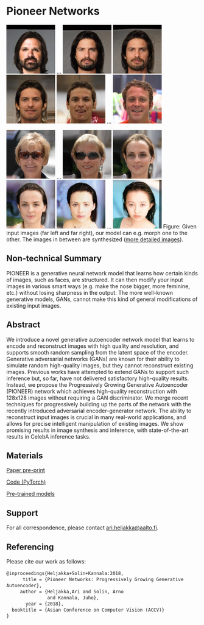 # Pioneer Networks

![input 1](samples/interpolations_5_480003_1.0_orig_0.png)
...
![](samples/interpolations_5_480003_1.0_0x0.png)
![](samples/interpolations_5_480003_1.0_0x2.png)
![](samples/interpolations_5_480003_1.0_0x4.png)
![](samples/interpolations_5_480003_1.0_0x7.png)
...
![input 2](samples/interpolations_5_480003_1.0_orig_1.png)

![input 3](samples/interpolations_5_480003_1.0_orig_2.png)
...
![](samples/interpolations_5_480003_1.0_7x0.png)
![](samples/interpolations_5_480003_1.0_7x2.png)
![](samples/interpolations_5_480003_1.0_7x4.png)
![](samples/interpolations_5_480003_1.0_7x7.png)
...
![input 4](samples/interpolations_5_480003_1.0_orig_3.png)
Figure: Given input images (far left and far right), our model can e.g. morph one to the other. The images in between are synthesized ([more detailed images](https://github.com/AaltoVision/pioneer/tree/master/samples)).

## Non-technical Summary

PIONEER is a generative neural network model that learns how certain kinds of images, such as faces, are structured.
It can then modify your input images in various smart ways (e.g. make the nose bigger, more feminine, etc.) without losing sharpness in the output. The more well-known generative models, GANs, cannot make this kind of general modifications of existing input images.

## Abstract

We introduce a novel generative autoencoder network model that learns to encode and reconstruct images with high quality and resolution, and supports smooth random sampling from the latent space of the encoder. Generative adversarial networks (GANs) are known for their ability to simulate random high-quality images, but they cannot reconstruct existing images. Previous works have attempted to extend GANs to support such inference but, so far, have not delivered satisfactory high-quality results. Instead, we propose the Progressively Growing Generative Autoencoder (PIONEER) network which achieves high-quality reconstruction with 128x128 images without requiring a GAN discriminator. We merge recent techniques for progressively building up the parts of the network with the recently introduced adversarial encoder-generator network. The ability to reconstruct input images is crucial in many real-world applications, and allows for precise intelligent manipulation of existing images. We show promising results in image synthesis and inference, with state-of-the-art results in CelebA inference tasks.

## Materials

[Paper pre-print](https://arxiv.org/abs/1807.03026)

[Code (PyTorch)](https://github.com/AaltoVision/pioneer)

[Pre-trained models](https://zenodo.org/record/1455188)

## Support

For all correspondence, please contact ari.heljakka@aalto.fi.

## Referencing

Please cite our work as follows:

```
@inproceedings{Heljakka+Solin+Kannala:2018,
      title = {Pioneer Networks: Progressively Growing Generative Autoencoder},
     author = {Heljakka,Ari and Solin, Arno
               and Kannala, Juho},
       year = {2018},
  booktitle = {Asian Conference on Computer Vision (ACCV)}
}
```
